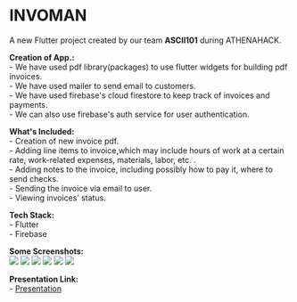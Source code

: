 # INVOMAN

A new Flutter project created by our team **ASCII101** during ATHENAHACK.

**Creation of App.:**\
    - We have used pdf library(packages) to use flutter widgets for building pdf invoices.\
    - We have used mailer to send email to customers.\
    - We have used firebase's cloud firestore to keep track of invoices and payments.\
    - We can also use firebase's auth service for user authentication.


**What's Included:**\
    - Creation of new invoice pdf.\
    - Adding line items to invoice,which may include hours of work at a certain rate, work-related   expenses, materials, labor, etc. .\
    - Adding notes to the invoice, including possibly how to pay it, where to send checks.\
    - Sending the invoice via email to user.\
    - Viewing invoices’ status.


**Tech Stack:**\
    - Flutter\
    - Firebase



**Some Screenshots:**\
    ![](https://github.com/SklCandy420/Athena_Hack/blob/master/assets/ss1.jpg)
    ![](https://github.com/SklCandy420/Athena_Hack/blob/master/assets/ss2.jpg)
    ![](https://github.com/SklCandy420/Athena_Hack/blob/master/assets/ss3.jpg)
    ![](https://github.com/SklCandy420/Athena_Hack/blob/master/assets/ss4.jpg)
    ![](https://github.com/SklCandy420/Athena_Hack/blob/master/assets/ss5.jpg)
    ![](https://github.com/SklCandy420/Athena_Hack/blob/master/assets/ss6.jpg)


**Presentation Link:**\
    - [Presentation](https://docs.google.com/presentation/d/19_yBAu8rmiWYGM4KKtSX-XbPjtffo2BDWNlMQaviepg/edit#slide=id.g35f391192_00)

